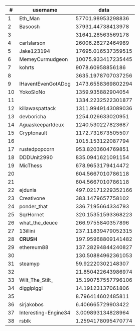 | #  | username             | data               |
| -- | -------------------- | ------------------ |
| 1  | Eth_Man              | 57701.98953298836  |
| 2  | Basoosh              | 37931.44738413978  |
| 3  |                      | 31641.28563569178  |
| 4  | carlslarson          | 26006.26272464989  |
| 5  | Jake123194           | 17695.016537359515 |
| 6  | MemeyCurmudgeon      | 10075.933417235445 |
| 7  | kohrts               | 9078.60958856186   |
| 8  |                      | 3635.1978707037256 |
| 9  | IHaventEvenGotADog   | 1473.6558369802294 |
| 10 | YokoSloNo            | 1359.935882904054  |
| 11 |                      | 1334.2232522301877 |
| 12 | killawaspattack      | 1311.9949143089036 |
| 13 | devboricha           | 1254.026633020951  |
| 14 | Aguaskeepartdeux     | 1240.530227823687  |
| 15 | Cryptonault          | 1172.731673505507  |
| 16 |                      | 1015.153122087794  |
| 17 | rustedpopcorn        | 953.8203604769851  |
| 18 | DDDUnit2990          | 835.0941621091154  |
| 19 | MicThess             | 678.9653179414472  |
| 20 |                      | 604.5667010786118  |
| 21 |                      | 604.5667010786118  |
| 22 | ejdunia              | 497.02171229352166 |
| 23 | Creativone           | 383.1479657758102  |
| 24 | ponder_that          | 336.7195664334793  |
| 25 | SqrHornet            | 320.15351593368223 |
| 26 | what_the_deuce       | 266.9755840357896  |
| 27 | 13illini             | 237.11839479052315 |
| 28 | __CRUSH__            | 197.95968809141482 |
| 29 | ethereum88           | 137.28294844240827 |
| 30 |                      | 130.50884962361053 |
| 31 | steamyp              | 59.92220302148307  |
| 32 |                      | 21.850422643986974 |
| 33 | Wilt_The_Stilt_      | 15.190757557796106 |
| 34 | diggipiggi           | 14.19123137061806  |
| 35 |                      | 8.796414602485811  |
| 36 | sirjakobos           | 6.406665729903422  |
| 37 | Interesting-Engine34 | 3.009893134828964  |
| 38 | rsblk                | 1.2594178095470774 |
